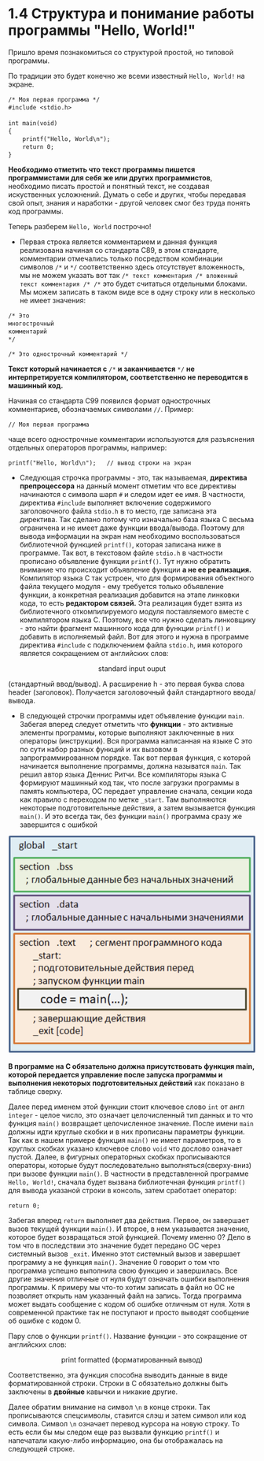 # 1.4 Структура и понимание работы программы "Hello, World!"

Пришло время познакомиться со структурой простой, но типовой программы. 

По традиции это будет конечно же всеми известный `Hello, World!` на экране.

```
/* Моя первая программа */
#include <stdio.h>
 
int main(void)
{
    printf("Hello, World\n");
    return 0;
}
```

**Необходимо отметить что текст программы пишется программистами для себя же или других программистов**, необходимо писать простой и понятный текст, не создавая искуственных усложнений. Думать о себе и других, чтобы передавая свой опыт, знания и наработки - другой человек смог без труда понять код программы.

Теперь разберем `Hello, World` построчно! 

* Первая строка является комментарием и данная функция реализована начиная со стандарта С89, в этом стандарте, комментарии отмечались только посредством комбинации символов `/*` и `*/` соответственно здесь отсутствует вложенность, мы не можем указать вот так `/* текст комментария /* вложенный текст комментария /* /*` это будет считаться отдельными блоками. Мы можем записать в таком виде все в одну строку или в несколько не имеет значения:

```
/* Это
многострочный
комментарий
*/
```

```
/* Это однострочный комментарий */
```

**Текст который начинается с** `/*` **и заканчивается** `*/` **не интерпретируется компилятором, соответственно не переводится в машинный код.**

Начиная со стандарта С99 появился формат однострочных комментариев, обозначаемых символами `//`. Пример:

```
// Моя первая программа
```

чаще всего однострочные комментарии используются для разъяснения отдельных операторов программы, например:

```
printf("Hello, World\n");   // вывод строки на экран
```

* Следующая строчка программы - это, так называемая, **директива препроцессора** на данный момент отметим что все директивы начинаются с символа шарп `#` и следом идет ее имя. В частности, директива `#include` выполняет включение содержимого заголовочного файла `stdio.h` в то место, где записана эта директива. Так сделано потому что изначально база языка С весьма ограничена и не имеет даже функции ввода/вывода. Поэтому для вывода информации на экран нам необходимо воспользоваться библиотечной функцией `printf()`, которая записана ниже в программе. Так вот, в текстовом файле `stdio.h` в частности прописано объявление функции `printf()`. Тут нужно обратить внимание что происходит объявление функции **а не ее реализация.** Компилятор языка С так устроен, что для формирования объектного файла текущего модуля - ему требуется только объявление функции, а конкретная реализация добавится на этапе линковки кода, то есть **редактором связей.** Эта реализация будет взята из библиотечного откомпилируемого модуля поставляемого вместе с компилятором языка С. Поэтому, все что нужно сделать линковщику - это найти фрагмент машинного кода для функции `printf()` и добавить в исполняемый файл.  Вот для этого и нужна в программе директива `#include` с подключением файла `stdio.h`, имя которого является сокращением от английских слов:

<p align="center">standard input ouput</p>

(cтандартный ввод/вывод). А расширение h - это первая буква слова header (заголовок). Получается заголовочный файл стандартного ввода/вывода.

* В следующей строчки программы идет объявление функции `main`. Забегая вперед следует отметить что **функции** - это активные элементы программы, которые выполняют заключенные в них операторы (инструкции). Вся программа написанная на языке С это по сути набор разных функций и их вызовом в запрограммированном порядке. Так вот первая функция, с которой начинается выполнение программы, должна называтся `main`. Так решил автор языка Деннис Ритчи. Все компиляторы языка С формируют машинный код так, что после загрузки программы в память компьютера, ОС передает управление сначала, секции кода как правило с переходом по метке `_start`. Там выполняются некоторые подготовительные действия, а затем вызывается функция `main()`. И это всегда так, без функции `main()` программа сразу же завершится с ошибкой 

<p align="center">
    <kbd>
        <img src = "../../images/main.png" alt = "функция main">
    </kbd>
</p>

**В программе на С обязательно должна присутствовать функция main, которой передается управление после запуска программы и выполнения некоторых подготовительных действий** как показано в таблице сверху. 

Далее перед именем этой функции стоит ключевое слово `int` от англ `integer` - целое число, это означает целочисленный тип данных и то что функция `main()` возвращает целочисленное значение. После имени `main` должны идти круглые скобки и в них прописаны параметры функции. Так как в нашем примере функция `main()` не имеет параметров, то в круглых скобках указано ключевое слово `void` что дослово означает пустой. Далее, в фигурных операторных скобках прописываются операторы, которые будут последовательно выполняться(сверху-вниз) при вызове функции `main()`. В частности в представленной программе `Hello, World!`, сначала будет вызвана библиотечная функция `printf()` для вывода указаной строки в консоль, затем сработает оператор:

```
return 0;
```

Забегая вперед `return` выполняет два действия. Первое, он завершает вызов текущей функции `main()`. И второе, в нем указывается значение, которое будет возвращаться этой функцией. Почему именно 0? Дело в том что в последствии это значение будет передано ОС через системный вызов `_exit`. Именно этот системный вызов и завершает программу а не функция `main()`. Значение 0 говорит о том что программа успешно выполнила свою функцию и завершилась. Все другие значения отличные от нуля будут означать ошибки выполнения программы. К примеру мы что-то хотим записать в файл но ОС не позволяет открыть нам указанный файл на запись. Тогда программа может выдать сообщение с кодом об ошибке отличным от нуля. Хотя в современной практике так не поступают и просто выводят сообщение об ошибке с кодом 0.

Пару слов о функции `printf()`. Название функции - это сокращение от английских слов:

<p align="center">print formatted (форматированный вывод)</p>

Соответственно, эта функция способна выводить данные в виде форматированной строки. Строки в С обязательно должны быть заключены в **двойные** кавычки и никакие другие. 

Далее обратим внимание на символ `\n` в конце строки. Так прописываются спецсимволы, ставится слэш и затем символ или код символа. Символ `\n` означает перевод курсора на новую строку. То есть если бы мы следом еще раз вызвали функцию `printf()` и напечатали какую-либо информацию, она бы отображалась на следующей строке. 